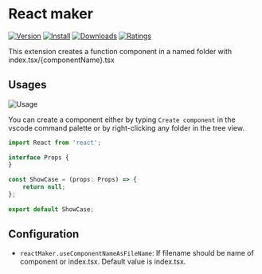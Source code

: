 # React maker


[![Version](https://vsmarketplacebadge.apphb.com/version/Qest-cz.react-maker.svg)](https://marketplace.visualstudio.com/items?itemName=Qest-cz.react-maker)
[![Install](https://vsmarketplacebadge.apphb.com/installs/Qest-cz.react-maker.svg)](https://marketplace.visualstudio.com/items?itemName=Qest-cz.react-maker)
[![Downloads](https://vsmarketplacebadge.apphb.com/downloads/Qest-cz.react-maker.svg)](https://marketplace.visualstudio.com/items?itemName=Qest-cz.react-maker)
[![Ratings](https://vsmarketplacebadge.apphb.com/rating-short/Qest-cz.react-maker.svg)](https://marketplace.visualstudio.com/items?itemName=Qest-cz.react-maker&ssr=false#review-details)

This extension creates a function component in a named folder with index.tsx/{componentName}.tsx

## Usages

![Usage](images/usage.gif)

You can create a component either by typing `Create component` in the vscode command palette or by right-clicking any folder in the tree view.

```js
import React from 'react';
        
interface Props {
}
        
const ShowCase = (props: Props) => {
    return null;
};
        
export default ShowCase;
```

## Configuration
-   `reactMaker.useComponentNameAsFileName`: If filename should be name of component or index.tsx. Default value is index.tsx.